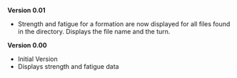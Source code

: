 **Version 0.01**
* Strength and fatigue for a formation are now displayed for all files found in the directory. Displays the file name and the turn.

**Version 0.00**
* Initial Version
* Displays strength and fatigue data
